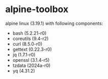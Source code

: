 # alpine-toolbox

alpine linux (3.19.1) with following components:

- bash (5.2.21-r0)
- coreutils (9.4-r2)
- curl (8.5.0-r0)
- gettext (0.22.3-r0)
- jq (1.7.1-r0)
- openssl (3.1.4-r5)
- tzdata (2024a-r0)
- yq (4.31.2)
